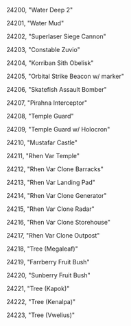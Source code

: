﻿24200, "Water Deep 2"

24201, "Water Mud"

24202, "Superlaser Siege Cannon"

24203, "Constable Zuvio"

24204, "Korriban Sith Obelisk"

24205, "Orbital Strike Beacon w/ marker"

24206, "Skatefish Assault Bomber"

24207, "Pirahna Interceptor"

24208, "Temple Guard"

24209, "Temple Guard w/ Holocron"

24210, "Mustafar Castle"

24211, "Rhen Var Temple"

24212, "Rhen Var Clone Barracks"

24213, "Rhen Var Landing Pad"

24214, "Rhen Var Clone Generator"

24215, "Rhen Var Clone Radar"

24216, "Rhen Var Clone Storehouse"

24217, "Rhen Var Clone Outpost"

24218, "Tree (Megaleaf)"

24219, "Farrberry Fruit Bush"

24220, "Sunberry Fruit Bush"

24221, "Tree (Kapok)"

24222, "Tree (Kenalpa)"

24223, "Tree (Vwelius)"

